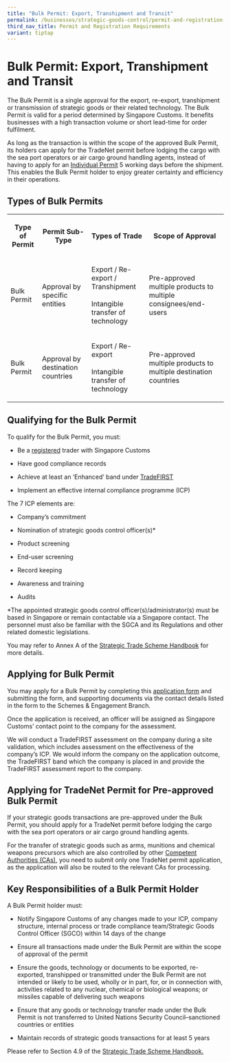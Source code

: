 ```yaml
---
title: "Bulk Permit: Export, Transhipment and Transit"
permalink: /businesses/strategic-goods-control/permit-and-registration-requirements/bulk-permit-export-transhipment-and-intangible-transfer-of-technology/
third_nav_title: Permit and Registration Requirements
variant: tiptap
---
```

<h1>Bulk Permit: Export, Transhipment and Transit</h1>
<p>The Bulk Permit is a single approval for the export, re-export, transhipment
or transmission of strategic goods or their related technology. The Bulk
Permit is valid for a period determined by Singapore Customs. It benefits
businesses with a high transaction volume or short lead-time for order
fulfilment.</p>
<p>As long as the transaction is within the scope of the approved Bulk Permit,
its holders can apply for the TradeNet permit before lodging the cargo
with the sea port operators or air cargo ground handling agents, instead
of having to apply for an <a href="https://www.customs.gov.sg/files/businesses/tn4-1proceduresforstspermits(11042022).pdf" rel="noopener noreferrer nofollow" target="_blank">Individual Permit</a> 5
working days before the shipment. This enables the Bulk Permit holder to
enjoy greater certainty and efficiency in their operations.</p>
<h2>Types of Bulk Permits</h2>
<table style="minWidth: 100px">
<colgroup>
<col>
<col>
<col>
<col>
</colgroup>
<tbody>
<tr>
<th rowspan="1" colspan="1">
<p>Type of Permit</p>
</th>
<th rowspan="1" colspan="1">
<p>Permit Sub-Type</p>
</th>
<th rowspan="1" colspan="1">
<p>Types of Trade</p>
</th>
<th rowspan="1" colspan="1">
<p>Scope of Approval</p>
</th>
</tr>
<tr>
<td rowspan="1" colspan="1">
<p>Bulk Permit</p>
</td>
<td rowspan="1" colspan="1">
<p>Approval by specific entities</p>
</td>
<td rowspan="1" colspan="1">
<p>Export / Re-export / Transhipment
<br>
<br>Intangible transfer of technology</p>
</td>
<td rowspan="1" colspan="1">
<p>Pre-approved multiple products to multiple consignees/end-users</p>
</td>
</tr>
<tr>
<td rowspan="1" colspan="1">
<p>Bulk Permit</p>
</td>
<td rowspan="1" colspan="1">
<p>Approval by destination countries</p>
</td>
<td rowspan="1" colspan="1">
<p>Export / Re-export
<br>
<br>Intangible transfer of technology</p>
</td>
<td rowspan="1" colspan="1">
<p>Pre-approved multiple products to multiple destination countries</p>
</td>
</tr>
</tbody>
</table>
<h2>Qualifying for the Bulk Permit</h2>
<p>To qualify for the Bulk Permit, you must:</p>
<ul data-tight="true" class="tight">
<li>
<p>Be a <a href="https://www.tradenet.gov.sg/TN41EFORM/tds/sp/splogin.do?action=init_acct" rel="noopener noreferrer nofollow" target="_blank">registered</a> trader
with Singapore Customs</p>
</li>
<li>
<p>Have good compliance records</p>
</li>
<li>
<p>Achieve at least an ‘Enhanced’ band under <a href="/businesses/customs-schemes-licences-framework/trade-first" rel="noopener noreferrer nofollow" target="_blank">TradeFIRST</a>
</p>
</li>
<li>
<p>Implement an effective internal compliance programme (ICP)</p>
</li>
</ul>
<p>The 7 ICP elements are:</p>
<ul data-tight="true" class="tight">
<li>
<p>Company’s commitment</p>
</li>
<li>
<p>Nomination of strategic goods control officer(s)*</p>
</li>
<li>
<p>Product screening</p>
</li>
<li>
<p>End-user screening</p>
</li>
<li>
<p>Record keeping</p>
</li>
<li>
<p>Awareness and training</p>
</li>
<li>
<p>Audits</p>
</li>
</ul>
<p>*The appointed strategic goods control officer(s)/administrator(s) must
be based in Singapore or remain contactable via a Singapore contact. The
personnel must also be familiar with the SGCA and its Regulations and other
related domestic legislations.</p>
<p>You may refer to Annex A of the <a href="/files/businesses/seb/sts%20handbook%20-%201%20oct%202023.pdf" rel="noopener noreferrer nofollow" target="_blank">Strategic Trade Scheme Handbook</a> for
more details.</p>
<h2>Applying for Bulk Permit</h2>
<p>You may apply for a Bulk Permit by completing this <a href="https://go.gov.sg/stsbulkpermitapplication-form" rel="noopener noreferrer nofollow" target="_blank">application form</a> and
submitting the form, and supporting documents via the contact details listed
in the form to the Schemes &amp; Engagement Branch.</p>
<p>Once the application is received, an officer will be assigned as Singapore
Customs’ contact point to the company for the assessment.</p>
<p>We will conduct a TradeFIRST assessment on the company during a site validation,
which includes assessment on the effectiveness of the company’s ICP. We
would inform the company on the application outcome, the TradeFIRST band
which the company is placed in and provide the TradeFIRST assessment report
to the company.</p>
<h2>Applying for TradeNet Permit for Pre-approved Bulk Permit</h2>
<p>If your strategic goods transactions are pre-approved under the Bulk Permit,
you should apply for a TradeNet permit before lodging the cargo with the
sea port operators or air cargo ground handling agents.</p>
<p>For the transfer of strategic goods such as arms, munitions and chemical
weapons precursors which are also controlled by other <a href="/businesses/national-single-window/overview/competent-authorities-requirements" rel="noopener noreferrer nofollow" target="_blank">Competent Authorities (CAs)</a>,
you need to submit only one TradeNet permit application, as the application
will also be routed to the relevant CAs for processing.</p>
<h2>Key Responsibilities of a Bulk Permit Holder</h2>
<p>A Bulk Permit holder must:</p>
<ul data-tight="true" class="tight">
<li>
<p>Notify Singapore Customs of any changes made to your ICP, company structure,
internal process or trade compliance team/Strategic Goods Control Officer
(SGCO) within 14 days of the change</p>
</li>
<li>
<p>Ensure all transactions made under the Bulk Permit are within the scope
of approval of the permit</p>
</li>
<li>
<p>Ensure the goods, technology or documents to be exported, re-exported,
transhipped or transmitted under the Bulk Permit are not intended or likely
to be used, wholly or in part, for, or in connection with, activities related
to any nuclear, chemical or biological weapons; or missiles capable of
delivering such weapons</p>
</li>
<li>
<p>Ensure that any goods or technology transfer made under the Bulk Permit
is not transferred to United Nations Security Council–sanctioned countries
or entities</p>
</li>
<li>
<p>Maintain records of strategic goods transactions for at least 5 years</p>
</li>
</ul>
<p>Please refer to Section 4.9 of the <a href="/files/businesses/seb/sts%20handbook%20-%201%20oct%202023.pdf" rel="noopener noreferrer nofollow" target="_blank">Strategic Trade Scheme Handbook.</a>
</p>